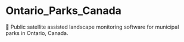 # Ontario_Parks_Canada
🍁 Public satellite assisted landscape monitoring software for municipal parks in Ontario, Canada.
